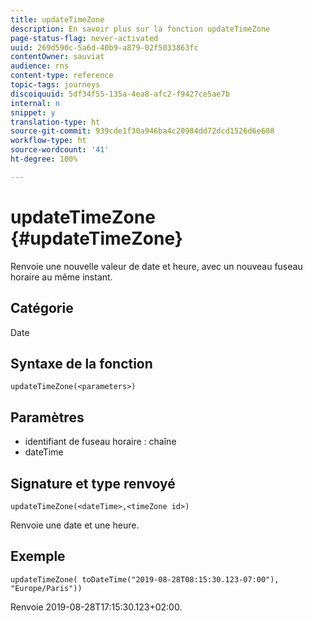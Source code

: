```yaml
---
title: updateTimeZone
description: En savoir plus sur la fonction updateTimeZone
page-status-flag: never-activated
uuid: 269d590c-5a6d-40b9-a879-02f5033863fc
contentOwner: sauviat
audience: rns
content-type: reference
topic-tags: journeys
discoiquuid: 5df34f55-135a-4ea8-afc2-f9427ce5ae7b
internal: n
snippet: y
translation-type: ht
source-git-commit: 939cde1f30a946ba4c20984dd72dcd1526d6e608
workflow-type: ht
source-wordcount: '41'
ht-degree: 100%

---
```



# updateTimeZone {#updateTimeZone}

Renvoie une nouvelle valeur de date et heure, avec un nouveau fuseau horaire au même instant.

## Catégorie

Date

## Syntaxe de la fonction

`updateTimeZone(<parameters>)`

## Paramètres

* identifiant de fuseau horaire : chaîne
* dateTime

## Signature et type renvoyé

`updateTimeZone(<dateTime>,<timeZone id>)`

Renvoie une date et une heure.

## Exemple

`updateTimeZone( toDateTime("2019-08-28T08:15:30.123-07:00"), "Europe/Paris"))`

Renvoie 2019-08-28T17:15:30.123+02:00.

<!--`updateTimeZone( toDateTime("2019-08-28T08:15:30.123-07:00"), toTimeZone("Europe/Paris")))`

Returns "2019-08-28T17:15:30.123+02:00".-->
